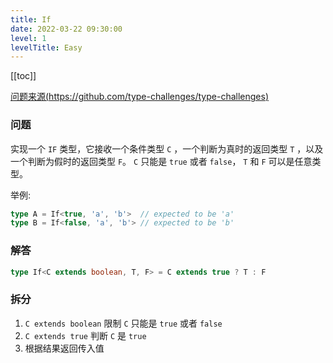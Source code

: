 ```yaml
---
title: If
date: 2022-03-22 09:30:00
level: 1
levelTitle: Easy
---
```


[[toc]]

[问题来源(https://github.com/type-challenges/type-challenges)](https://github.com/type-challenges/type-challenges/blob/master/questions/268-easy-if/README.zh-CN.md)
### 问题
实现一个 `IF` 类型，它接收一个条件类型 `C` ，一个判断为真时的返回类型 `T` ，以及一个判断为假时的返回类型 `F`。 `C` 只能是 `true` 或者 `false`， `T` 和 `F` 可以是任意类型。

举例:

```ts
type A = If<true, 'a', 'b'>  // expected to be 'a'
type B = If<false, 'a', 'b'> // expected to be 'b'
```

### 解答

```typescript
type If<C extends boolean, T, F> = C extends true ? T : F
```

### 拆分
1. `C extends boolean` 限制 `C` 只能是 `true` 或者 `false`
2. `C extends true` 判断 `C` 是 `true`
3. 根据结果返回传入值